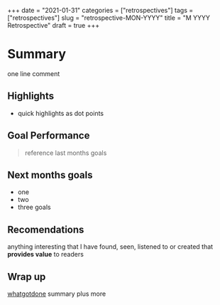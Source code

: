 +++
date = "2021-01-31"
categories = ["retrospectives"]
tags = ["retrospectives"]
slug = "retrospective-MON-YYYY"
title = "M YYYY Retrospective"
draft = true
+++

# Summary

one line comment

## Highlights

- quick highlights as dot points

## Goal Performance

> reference last months goals

## Next months goals

- one
- two 
- three goals

## Recomendations

anything interesting that I have found, seen, listened to or created that **provides value** to readers

## Wrap up

[whatgotdone](https://whatgotdone.com/dansult) summary plus more